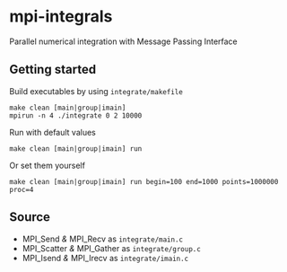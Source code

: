 # mpi-integrals
Parallel numerical integration with Message Passing Interface

## Getting started

Build executables by using `integrate/makefile`
```
make clean [main|group|imain]
mpirun -n 4 ./integrate 0 2 10000
```

Run with default values


```
make clean [main|group|imain] run 
```

Or set them yourself

```
make clean [main|group|imain] run begin=100 end=1000 points=1000000 proc=4
```

## Source

- MPI_Send *&* MPI_Recv as `integrate/main.c`
- MPI_Scatter *&* MPI_Gather as `integrate/group.c`
- MPI_Isend *&* MPI_Irecv as `integrate/imain.c`
